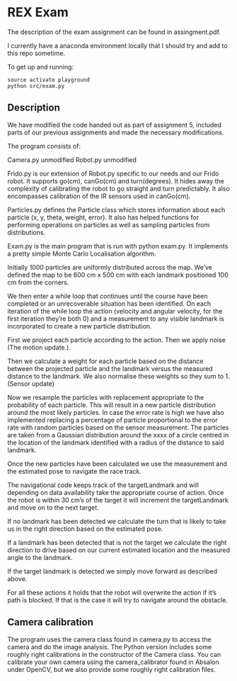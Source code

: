 # REX Exam

The description of the exam assignment can be found in assingment.pdf.

I currently have a anaconda environment locally that I should try and add to this repo sometime.

To get up and running:

```
source activate playground
python src/exam.py
```

## Description
We have modified the code handed out as part of assignment 5, included parts of our previous assignments and made the necessary modifications.

The program consists of:

Camera.py unmodified
Robot.py unmodified

Frido.py is our extension of Robot.py specific to our needs and our Frido robot. It supports go(cm), canGo(cm) and turn(degrees). It hides away the complexity of calibrating the robot to go straight and turn predictably. It also encompasses calibration of the IR sensors used in canGo(cm).

Particles.py defines the Particle class which stores information about each particle (x, y, theta, weight, error). It also has helped functions for performing operations on particles as well as sampling particles from distributions.

Exam.py is the main program that is run with python exam.py. It implements a pretty simple Monte Carlo Localisation algorithm.

Initially 1000 particles are uniformly distributed across the map. We’ve defined the map to be 600 cm x 500 cm with each landmark positioned 100 cm from the corners.

We then enter a while loop that continues until the course have been completed or an unrecoverable situation has been identified. On each iteration of the while loop the action (velocity and angular velocity, for the first iteration they’re both 0) and a measurement to any visible landmark is incorporated to create a new particle distribution.

First we project each particle according to the action. Then we apply noise (The motion update.).

Then we calculate a weight for each particle based on the distance between the projected particle and the landmark versus the measured distance to the landmark. We also normalise these weights so they sum to 1. (Sensor update)

Now we resample the particles with replacement appropriate to the probability of each particle. This will result in a new particle distribution around the most likely particles. In case the error rate is high we have also implemented replacing a percentage of particle proportional to the error rate with random particles based on the sensor measurement. The particles are taken from a Gaussian distribution around the xxxx of a circle centred in the location of the landmark identified with a radius of the distance to said landmark.

Once the new particles have been calculated we use the measurement and the estimated pose to navigate the race track.

The navigational code keeps track of the targetLandmark and will depending on data availability take the appropriate course of action. Once the robot is within 30 cm’s of the target it will increment the targetLandmark and move on to the next target.

If no landmark has been detected we calculate the turn that is likely to take us in the right direction based on the estimated pose.

If a landmark has been detected that is not the target we calculate the right direction to drive based on our current estimated location and the measured angle to the landmark.

If the target landmark is detected we simply move forward as described above.

For all these actions it holds that the robot will overwrite the action if it’s path is blocked. If that is the case it will try to navigate around the obstacle.

## Camera calibration
The program uses the camera class found in camera.py to access the camera and do the image analysis. The Python version includes some roughly right calibrations in the constructor of the Camera class. You can calibrate your own camera using the camera_calibrator found in Absalon under OpenCV, but we also provide some roughly right calibration files.

